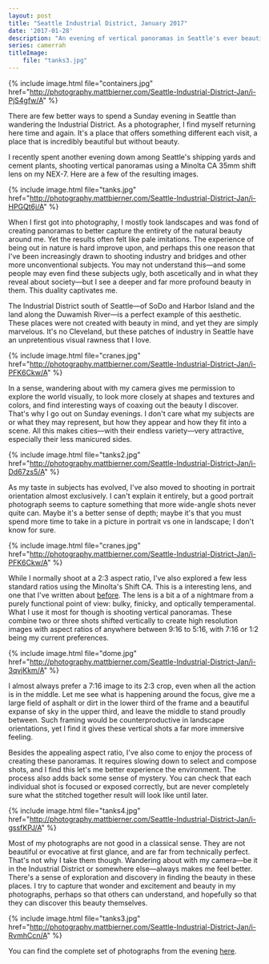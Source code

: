 ```yaml
---
layout: post
title: "Seattle Industrial District, January 2017"
date: '2017-01-28'
description: "An evening of vertical panoramas in Seattle's ever beautiful Industrial District"
series: camerrah
titleImage:
    file: "tanks3.jpg"
---
```


{% include image.html file="containers.jpg" href="http://photography.mattbierner.com/Seattle-Industrial-District-Jan/i-PjS4gfw/A" %}

There are few better ways to spend a Sunday evening in Seattle than wandering the Industrial District. As a photographer, I find myself returning here time and again. It's a place that offers something different each visit, a place that is incredibly beautiful but without beauty.

I recently spent another evening down among Seattle's shipping yards and cement plants, shooting vertical panoramas using a Minolta CA 35mm shift lens on my NEX-7. Here are a few of the resulting images.

{% include image.html file="tanks.jpg" href="http://photography.mattbierner.com/Seattle-Industrial-District-Jan/i-HPGQt6j/A" %}

When I first got into photography, I mostly took landscapes and was fond of creating panoramas to better capture the entirety of the natural beauty around me. Yet the results often felt like pale imitations. The experience of being out in nature is hard improve upon, and perhaps this one reason that I've been increasingly drawn to shooting industry and bridges and other more unconventional subjects. You may not understand this—and some people may even find these subjects ugly, both ascetically and in what they reveal about society—but I see a deeper and far more profound beauty in them. This duality captivates me.

The Industrial District south of Seattle—of SoDo and Harbor Island and the land along the Duwamish River—is a perfect example of this aesthetic. These places were not created with beauty in mind, and yet they are simply marvelous. It's no Cleveland, but these patches of industry in Seattle have an unpretentious visual rawness that I love.

{% include image.html file="cranes.jpg" href="http://photography.mattbierner.com/Seattle-Industrial-District-Jan/i-PFK6Ckw/A" %}

In a sense, wandering about with my camera gives me permission to explore the world visually, to look more closely at shapes and textures and colors, and find interesting ways of coaxing out the beauty I discover. That's why I go out on Sunday evenings. I don't care what my subjects are or what they may represent, but how they appear and how they fit into a scene. All this makes cities—with their endless variety—very attractive, especially their less manicured sides.

{% include image.html file="tanks2.jpg" href="http://photography.mattbierner.com/Seattle-Industrial-District-Jan/i-Dd67zs5/A" %}

As my taste in subjects has evolved, I've also moved to shooting in portrait orientation almost exclusively. I can't explain it entirely, but a good portrait photograph seems to capture something that more wide-angle shots never quite can. Maybe it's a better sense of depth; maybe it's that you must spend more time to take in a picture in portrait vs one in landscape; I don't know for sure.

{% include image.html file="cranes.jpg" href="http://photography.mattbierner.com/Seattle-Industrial-District-Jan/i-PFK6Ckw/A" %}

While I normally shoot at a 2:3 aspect ratio, I've also explored a few less standard ratios using the Minolta's Shift CA. This is a interesting lens, and one that I've written about [before][concrete]. The lens is a bit a of a nightmare from a purely functional point of view: bulky, finicky, and optically temperamental. What I use it most for though is shooting vertical panoramas. These combine two or three shots shifted vertically to create high resolution images with aspect ratios of anywhere between 9:16 to 5:16, with 7:16 or 1:2 being my current preferences. 

{% include image.html file="dome.jpg" href="http://photography.mattbierner.com/Seattle-Industrial-District-Jan/i-3qvjKkm/A" %}

I almost always prefer a 7:16 image to its 2:3 crop, even when all the action is in the middle. Let me see what is happening around the focus, give me a large field of asphalt or dirt in the lower third of the frame and a beautiful expanse of sky in the upper third, and leave the middle to stand proudly between. Such framing would be counterproductive in landscape orientations, yet I find it gives these vertical shots a far more immersive feeling.

Besides the appealing aspect ratio, I've also come to enjoy the process of creating these panoramas. It requires slowing down to select and compose shots, and I find this let's me better experience the environment. The process also adds back some sense of mystery. You can check that each individual shot is focused or exposed correctly, but are never completely sure what the stitched together result will look like until later.

{% include image.html file="tanks4.jpg" href="http://photography.mattbierner.com/Seattle-Industrial-District-Jan/i-gssfKPJ/A" %}

Most of my photographs are not good in a classical sense. They are not beautiful or evocative at first glance, and are far from technically perfect. That's not why I take them though. Wandering about with my camera—be it in the Industrial District or somewhere else—always makes me feel better. There's a sense of exploration and discovery in finding the beauty in these places. I try to capture that wonder and excitement and beauty in my photographs, perhaps so that others can understand, and hopefully so that they can discover this beauty themselves. 

{% include image.html file="tanks3.jpg" href="http://photography.mattbierner.com/Seattle-Industrial-District-Jan/i-RvmhCcn/A" %}

You can find the complete set of photographs from the evening [here][gallery].


[gallery]: http://photography.mattbierner.com/Seattle-Industrial-District-Jan

[concrete]: /21mm-rokkor/

